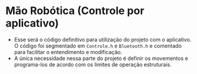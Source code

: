 # Mão Robótica (Controle por aplicativo)

- Esse será o código definitivo para utilização do projeto com o aplicativo. O código foi segmentado em 
`Controle.h` e `Bluetooth.h` e comentado para facilitar o entendimento e modificação.
- A única necessidade nessa parte do projeto é definir os movementos e programa-los de acordo com os
limites de operação estruturais.

